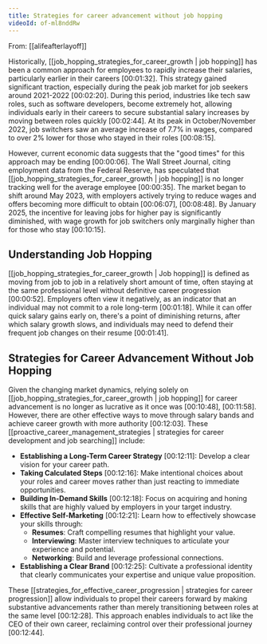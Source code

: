 ```yaml
---
title: Strategies for career advancement without job hopping
videoId: of-ml8nddRw
---
```


From: [[alifeafterlayoff]] <br/> 

Historically, [[job_hopping_strategies_for_career_growth | job hopping]] has been a common approach for employees to rapidly increase their salaries, particularly earlier in their careers <a class="yt-timestamp" data-t="00:01:32">[00:01:32]</a>. This strategy gained significant traction, especially during the peak job market for job seekers around 2021-2022 <a class="yt-timestamp" data-t="00:02:20">[00:02:20]</a>. During this period, industries like tech saw roles, such as software developers, become extremely hot, allowing individuals early in their careers to secure substantial salary increases by moving between roles quickly <a class="yt-timestamp" data-t="00:02:44">[00:02:44]</a>. At its peak in October/November 2022, job switchers saw an average increase of 7.7% in wages, compared to over 2% lower for those who stayed in their roles <a class="yt-timestamp" data-t="00:08:15">[00:08:15]</a>.

However, current economic data suggests that the "good times" for this approach may be ending <a class="yt-timestamp" data-t="00:00:06">[00:00:06]</a>. The Wall Street Journal, citing employment data from the Federal Reserve, has speculated that [[job_hopping_strategies_for_career_growth | job hopping]] is no longer tracking well for the average employee <a class="yt-timestamp" data-t="00:00:35">[00:00:35]</a>. The market began to shift around May 2023, with employers actively trying to reduce wages and offers becoming more difficult to obtain <a class="yt-timestamp" data-t="00:06:07">[00:06:07]</a>, <a class="yt-timestamp" data-t="00:08:48">[00:08:48]</a>. By January 2025, the incentive for leaving jobs for higher pay is significantly diminished, with wage growth for job switchers only marginally higher than for those who stay <a class="yt-timestamp" data-t="00:10:15">[00:10:15]</a>.

## Understanding Job Hopping

[[job_hopping_strategies_for_career_growth | Job hopping]] is defined as moving from job to job in a relatively short amount of time, often staying at the same professional level without definitive career progression <a class="yt-timestamp" data-t="00:00:52">[00:00:52]</a>. Employers often view it negatively, as an indicator that an individual may not commit to a role long-term <a class="yt-timestamp" data-t="00:01:18">[00:01:18]</a>. While it can offer quick salary gains early on, there's a point of diminishing returns, after which salary growth slows, and individuals may need to defend their frequent job changes on their resume <a class="yt-timestamp" data-t="00:01:41">[00:01:41]</a>.

## Strategies for Career Advancement Without Job Hopping

Given the changing market dynamics, relying solely on [[job_hopping_strategies_for_career_growth | job hopping]] for career advancement is no longer as lucrative as it once was <a class="yt-timestamp" data-t="00:10:48">[00:10:48]</a>, <a class="yt-timestamp" data-t="00:11:58">[00:11:58]</a>. However, there are other effective ways to move through salary bands and achieve career growth with more authority <a class="yt-timestamp" data-t="00:12:03">[00:12:03]</a>. These [[proactive_career_management_strategies | strategies for career development and job searching]] include:

*   **Establishing a Long-Term Career Strategy** <a class="yt-timestamp" data-t="00:12:11">[00:12:11]</a>: Develop a clear vision for your career path.
*   **Taking Calculated Steps** <a class="yt-timestamp" data-t="00:12:16">[00:12:16]</a>: Make intentional choices about your roles and career moves rather than just reacting to immediate opportunities.
*   **Building In-Demand Skills** <a class="yt-timestamp" data-t="00:12:18">[00:12:18]</a>: Focus on acquiring and honing skills that are highly valued by employers in your target industry.
*   **Effective Self-Marketing** <a class="yt-timestamp" data-t="00:12:21">[00:12:21]</a>: Learn how to effectively showcase your skills through:
    *   **Resumes**: Craft compelling resumes that highlight your value.
    *   **Interviewing**: Master interview techniques to articulate your experience and potential.
    *   **Networking**: Build and leverage professional connections.
*   **Establishing a Clear Brand** <a class="yt-timestamp" data-t="00:12:25">[00:12:25]</a>: Cultivate a professional identity that clearly communicates your expertise and unique value proposition.

These [[strategies_for_effective_career_progression | strategies for career progression]] allow individuals to propel their careers forward by making substantive advancements rather than merely transitioning between roles at the same level <a class="yt-timestamp" data-t="00:12:28">[00:12:28]</a>. This approach enables individuals to act like the CEO of their own career, reclaiming control over their professional journey <a class="yt-timestamp" data-t="00:12:44">[00:12:44]</a>.